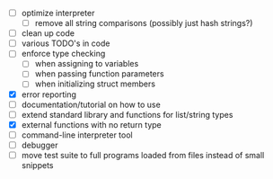 - [ ] optimize interpreter
  - [ ] remove all string comparisons (possibly just hash strings?)
- [ ] clean up code
- [ ] various TODO's in code
- [ ] enforce type checking
  - [ ] when assigning to variables
  - [ ] when passing function parameters
  - [ ] when initializing struct members
- [X] error reporting
- [ ] documentation/tutorial on how to use
- [ ] extend standard library and functions for list/string types
- [X] external functions with no return type
- [ ] command-line interpreter tool
- [ ] debugger
- [ ] move test suite to full programs loaded from files instead of small snippets